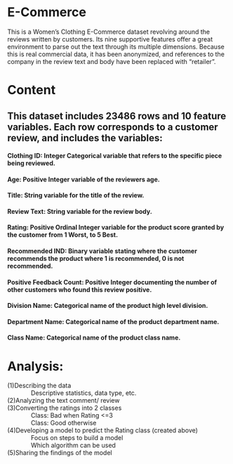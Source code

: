 # E-Commerce
This is a Women’s Clothing E-Commerce dataset revolving around the reviews written by customers. Its nine supportive features offer a great environment to parse out the text through its multiple dimensions. Because this is real commercial data, it has been anonymized, and references to the company in the review text and body have been replaced with “retailer”.

# Content

## This dataset includes 23486 rows and 10 feature variables. Each row corresponds to a customer review, and includes the variables:

#### Clothing ID: Integer Categorical variable that refers to the specific piece being reviewed.
#### Age: Positive Integer variable of the reviewers age.
#### Title: String variable for the title of the review.
#### Review Text: String variable for the review body.
#### Rating: Positive Ordinal Integer variable for the product score granted by the customer from 1 Worst, to 5 Best.
#### Recommended IND: Binary variable stating where the customer recommends the product where 1 is recommended, 0 is not recommended.
#### Positive Feedback Count: Positive Integer documenting the number of other customers who found this review positive.
#### Division Name: Categorical name of the product high level division.
#### Department Name: Categorical name of the product department name.
#### Class Name: Categorical name of the product class name.

# Analysis:

(1)Describing the data <br>
&emsp; &emsp; &emsp; Descriptive statistics, data type, etc. <br>
(2)Analyzing the text comment/ review <br> 
(3)Converting the ratings into 2 classes <br>
&emsp; &emsp; &emsp; Class: Bad when Rating <=3 <br>
&emsp; &emsp; &emsp; Class: Good otherwise <br>
(4)Developing a model to predict the Rating class (created above) <br>
&emsp; &emsp; &emsp; Focus on steps to build a model <br>
&emsp; &emsp; &emsp; Which algorithm can be used <br>
(5)Sharing the findings of the model <br>
